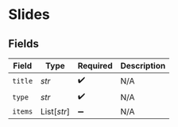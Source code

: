 # Slides


## Fields

| Field              | Type               | Required           | Description        |
| ------------------ | ------------------ | ------------------ | ------------------ |
| `title`            | *str*              | :heavy_check_mark: | N/A                |
| `type`             | *str*              | :heavy_check_mark: | N/A                |
| `items`            | List[*str*]        | :heavy_minus_sign: | N/A                |